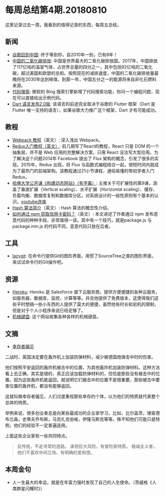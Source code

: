 # 每周总结第4期.20180810

这里记录过去一周，我看到的值得记录的东西，每周五总结。

## 新闻

* [谷歌回到中国](http://tech.ifeng.com/a/20180114/44845031_0.shtml?_share=sina&tp=1515859200000): 终于等到你，自2010年一别，已有8年！
* [中国的二氧化碳排放](https://cn.nytimes.com/china/20180720/china-climate-change-report/): 中国是世界最大的二氧化碳排放国。2017年，中国排放了117亿吨的温室气体，占世界总量的四分之一，其中包括92亿吨的二氧化碳，超过美国和欧盟的总和。按照现在的减排速度，中国的二氧化碳排放量最晚将在2030年达到峰值，到那一年，中国五分之一的能源将来自非化石燃料来源。
* [代码搜索](https://blogs.bing.com/search-quality-insights/2018-07/Intelligent-search-Coding-answers-at-your-fingertips/): 微软的 Bing 搜索引擎新增了代码搜索功能，你问一个编程问题，现在可以直接给出示例代码。
* [Dart 语言发布2.0版](https://github.com/dart-lang/sdk/blob/master/CHANGELOG.md): 该语言的前途完全取决于谷歌的 Flutter 框架（Dart 是 Flutter 唯一支持的语言），如果谷歌大力推广这个框架，Dart 才有可能成功。

## 教程

* [Webpack 教程](https://wanago.io/2018/07/16/webpack-4-course-part-one-entry-output-and-es6-modules/)（英文）: 深入浅出 Webpack。
* [Redux入门教程（英文）](https://www.valentinog.com/blog/react-redux-tutorial-beginners/): 前几期写了React的教程，React 只是 DOM 的一个抽象层，并不是 Web 应用的完整解决方案，只用 React 没法写大型应用。为了解决这个问题2014年 Facebook 提出了 Flux 架构的概念，引发了很多的实现。2015年，Redux 出现，将 Flux 与函数式编程结合一起，很短时间内就成为了最热门的前端架构。该教程通过21小节课程，通俗易懂的带初学者入门Redux。
* [哈佛大学公开课《构建动态网站》（有字幕）](http://xidongv.com/lecture/17097): 主推关于可扩展性的第9课，涵盖了垂直扩展（Vertical scaling）、水平扩展（Horizontal scaling）、缓存、负载均衡、数据库复制和数据库分区。对系统设计的一般性原则有个基本的认识。[youtube连接](https://www.youtube.com/watch?v=-W9F__D3oY4)
* [Hash 算法简介](https://medium.com/zkcapital/the-state-of-hashing-algorithms-the-why-the-how-and-the-future-b21d5c0440de)（英文）: Hash 算法的概念性介绍。
* [如何通过 npm 窃取信用卡密码？](https://hackernoon.com/im-harvesting-credit-card-numbers-and-passwords-from-your-site-here-s-how-9a8cb347c5b5)（英文）: 本文讲述了作者通过 npm 发布恶意代码的种种手段，非常值得一读。其中有一个技巧，就是package.js 与 package.min.js 的代码不同，恶意代码只放在后者。

## 工具

* [lazygit](https://github.com/jesseduffield/lazygit): 在命令行提供Git的图形界面，用惯了SourceTree之类的图形界面，来试试命令行的Git操作吧。

## 资源

* [Heroku](https://www.heroku.com/home): Heroku 是 Salesforce 旗下云服务商，提供方便便捷的各种云服务，如服务器，数据库，监控，计算等等。并且他提供了免费版本，这使得我们这些平时想搞一些小东西的人提供了莫大的便捷，虽然他有时长和宕机的限制，但是对于个人小程序来说已经足够了。
* [机械键盘](https://scrapbox.io/MECHKEYS/): 这个网站收集各种各样的机械键盘。

## 文摘

* [幸存者偏见](https://www.entrepreneur.com/article/287440)

二战时，英国决定要在轰炸机上加装防弹材料，减少被德国炮弹击中时的伤害。

他们按照平安返回的轰炸机被击中的位置，为其他轰炸机加装防弹材料。这种方法看上去正确，其实是错的，真正应该加载防弹材料的，恰恰是那些没有被击中的位置。因为这些轰炸机能返回，就说明它们被击中的位置不是很重要，那些被击中要害位置的轰炸机，都没有能够返回。

这就叫做幸存者偏见，人们过度重视那些幸存的个体，以为他们的特质就代表整个总体的特质。

举例来说，很多创业者总是向某些最成功的企业家学习，比如，比尔盖茨，理查德布兰森，史蒂夫乔布斯，马克扎克伯格，伊隆马斯克等等。殊不知他们可能只是特例，他们的经验不一定普遍适用。

上面这些企业家有一些共同特点。

> 反传统，不走寻常的道路。
> 承担巨大风险，有冒险家特质。
> 极端主义者，他们不喜欢中间立场，有明确的爱和恨。

## 本周金句

* 人一生最大的幸运，就是在年富力强时发现了自己的人生使命。（茨威格《人类群星闪耀时》）

